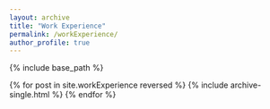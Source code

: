 ```yaml
---
layout: archive
title: "Work Experience"
permalink: /workExperience/
author_profile: true
---
```


{% include base_path %}

{% for post in site.workExperience reversed %}
{% include archive-single.html %}
{% endfor %}

<!-- ---
layout: archive
title: "Work Experience"
permalink: /workExperience/
author_profile: true
---

{% if site.author.googlescholar %}

  <div class="wordwrap">You can also find my articles on <a href="{{site.author.googlescholar}}">my Google Scholar profile</a>.</div>
{% endif %}

{% include base_path %}

{% for post in site.publications reversed %}
{% include archive-single.html %}
{% endfor %} -->
